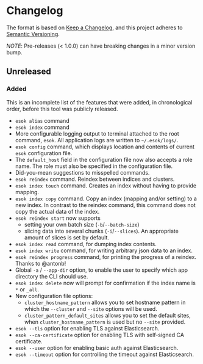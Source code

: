 # Changelog

The format is based on [Keep a Changelog](https://keepachangelog.com/en/1.0.0/),
and this project adheres to [Semantic Versioning](https://semver.org/spec/v2.0.0.html).

_NOTE_: Pre-releases (< 1.0.0) can have breaking changes in a minor version bump.

## Unreleased

### Added

This is an incomplete list of the features that were added, in chronological order, before this tool was publicly 
released.

- `esok alias` command
- `esok index` command
- More configurable logging output to terminal attached to the root command, `esok`. All application logs are written to
  `~/.esok/logs/`.
- `esok config` command, which displays location and contents of current `esok` configuration file.
- The `default_host` field in the configuration file now also accepts a role name. The role must also be specified 
  in the configuration file.
- Did-you-mean suggestions to misspelled commands.
- `esok reindex` command. Reindex between indices and clusters.
- `esok index touch` command. Creates an index without having to provide mapping.
- `esok index copy` command. Copy an index (mapping and/or setting) to a new index. In contrast to the reindex command, 
  this command does not copy the actual data of the index.
- `esok reindex start` now supports 
  - setting your own batch size (`-b`/`--batch-size`)
  - slicing data into several chunks (`-i`/`--slices`). An appropriate amount of slices is set by default.
- `esok index read` command, for dumping index contents.
- `esok index write` command, for writing arbitrary json data to an index.
- `esok reindex progress` command, for printing the progress of a reindex. Thanks to @antonb!
- Global `-a` / `--app-dir` option, to enable the user to specify which app directory the CLI should use.
- `esok index delete` now will prompt for confirmation if the index name is `*` or `_all`.
- New configuration file options:
  - `cluster_hostname_pattern` allows you to set hostname pattern in which the `--cluster` and `--site` options will be
    used.
  - `cluster_pattern_default_sites` allows you to set the default sites, when `cluster_hostname_pattern` is used but no
    `--site` provided.
- `esok --tls` option for enabling TLS against Elasticsearch.
- `esok --ca-certificate` option for enabling TLS with self-signed CA certificate.
- `esok --user` option for enabling basic auth against Elasticsearch.
- `esok --timeout` option for controlling the timeout against Elasticsearch.
